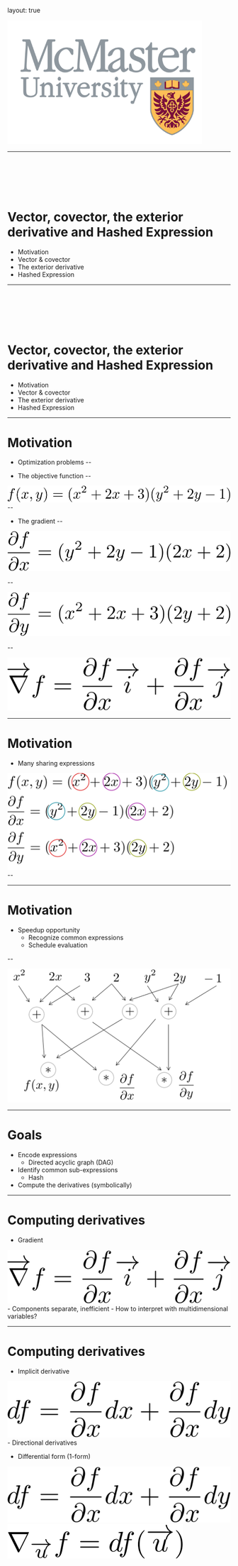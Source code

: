 layout: true

<img id="logo" src="images/logo.png" alt="McMaster Logo"/>

---

<div style="margin-top: 130px">
    <h1>
    Vector, covector, the exterior derivative and Hashed Expression
    </h1>
    <div class="horizontal-line"></div>
    <div class="flex-row" style="justify-content: flex-end; margin-right: 30px"> 
        <ul class="table-content">
            <li>Motivation</li>
            <li>Vector & covector</li>
            <li>The exterior derivative</li>
            <li>Hashed Expression</li>
        </ul>
    </div>
</div>

---

<div style="margin-top: 130px">
    <h1>
    Vector, covector, the exterior derivative and Hashed Expression
    </h1>
    <div class="horizontal-line"></div>
    <div class="flex-row" style="justify-content: flex-end; margin-right: 30px"> 
        <ul class="table-content">
            <li class="table-content-selected">Motivation</li>
            <li>Vector & covector</li>
            <li>The exterior derivative</li>
            <li>Hashed Expression</li>
        </ul>
    </div>
</div>

---

# Motivation

- Optimization problems
--

- The objective function 
--

<div>
    <img src="images/fxy.svg" alt="" style=""/>
</div>
--

- The gradient 
--

<div>
    <img src="images/dfx.svg" alt="" style=""/>
</div>

--
<div>
    <img src="images/dfy.svg" alt="" style=""/>
</div>

--
<div>
    <img src="images/gradf.svg" alt="" style=""/>
</div>

---

# Motivation
- Many sharing expressions
<div>
	<img src="images/sharing.svg" alt="" style="">
</div>
--

---

# Motivation
- Speedup opportunity
    - Recognize common expressions
    - Schedule evaluation
    
--

<div class="flex-row" style="justify-content: center">
	<img src="images/codegraph.svg" alt="" style="">
</div>

---

# Goals
- Encode expressions
    - Directed acyclic graph (DAG)
- Identify common sub-expressions
    - Hash
- Compute the derivatives (symbolically)

---

# Computing derivatives

- Gradient
<div>
    <img src="images/gradf.svg" alt="" style=""/>
</div>
    - Components separate, inefficient
    - How to interpret with multidimensional variables?

---

# Computing derivatives

- Implicit derivative
<div>
	<img src="images/df.svg" alt="" style="">
</div>
    - Directional derivatives


- Differential form (1-form)
<div>
	<img src="images/df.svg" alt="" style="">
</div>
<div>
	<img src="images/directional_derivative.svg" alt="" style="">
</div>


